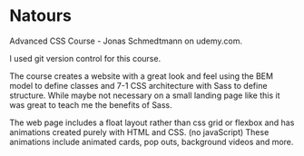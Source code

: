 # Natours
Advanced CSS Course - Jonas Schmedtmann on udemy.com. 

I used git version control for this course.

The course creates a website with a great look and feel using the BEM model to define classes and 7-1 CSS architecture with Sass to define structure. While maybe not necessary on a small landing page like this it was great to teach me the benefits of Sass. 

The web page includes a float layout rather than css grid or flexbox and has animations created purely with HTML and CSS. (no javaScript)
These animations include animated cards, pop outs, background videos and more.
